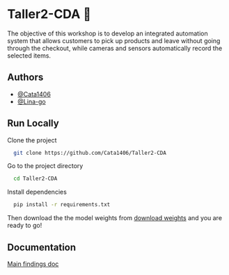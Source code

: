 # Taller2-CDA :bookmark_tabs:

The objective of this workshop is to develop an integrated automation system that allows customers to pick up products and leave without going through the checkout, while cameras and sensors automatically record the selected items.

## Authors
- [@Cata1406](https://github.com/Cata1406)
- [@Lina-go](https://github.com/Lina-go)

## Run Locally

Clone the project

```bash
  git clone https://github.com/Cata1406/Taller2-CDA
```

Go to the project directory

```bash
  cd Taller2-CDA
```

Install dependencies

```bash
  pip install -r requirements.txt
```

Then download the the model weights from [download weights](https://drive.google.com/drive/u/0/folders/1J61ddPIgYOKxMXutxe02b4-Xto_1mtrt) and you are ready to go!


## Documentation

[Main findings doc](https://uniandes-my.sharepoint.com/:w:/g/personal/l_gomez1_uniandes_edu_co/ESa6VY5myVlOsdmUOcfogjgBUtMjorVubSVxKbvSr8vs1Q?e=wIgyYi)
